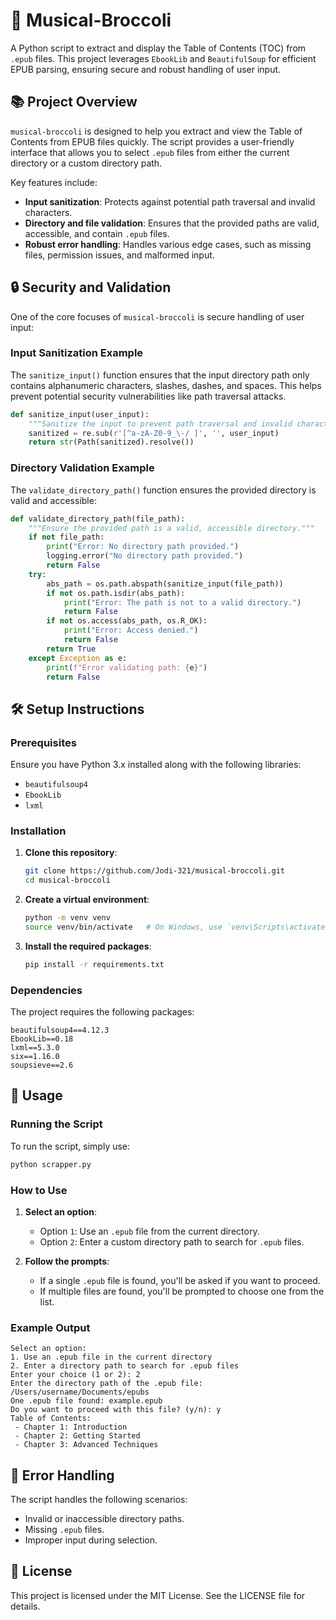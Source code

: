 
# 🎼 Musical-Broccoli

A Python script to extract and display the Table of Contents (TOC) from `.epub` files. This project leverages `EbookLib` and `BeautifulSoup` for efficient EPUB parsing, ensuring secure and robust handling of user input.

## 📚 Project Overview

`musical-broccoli` is designed to help you extract and view the Table of Contents from EPUB files quickly. The script provides a user-friendly interface that allows you to select `.epub` files from either the current directory or a custom directory path. 

Key features include:
- **Input sanitization**: Protects against potential path traversal and invalid characters.
- **Directory and file validation**: Ensures that the provided paths are valid, accessible, and contain `.epub` files.
- **Robust error handling**: Handles various edge cases, such as missing files, permission issues, and malformed input.

## 🔒 Security and Validation

One of the core focuses of `musical-broccoli` is secure handling of user input:

### Input Sanitization Example
The `sanitize_input()` function ensures that the input directory path only contains alphanumeric characters, slashes, dashes, and spaces. This helps prevent potential security vulnerabilities like path traversal attacks.

```python
def sanitize_input(user_input):
    """Sanitize the input to prevent path traversal and invalid characters."""
    sanitized = re.sub(r'[^a-zA-Z0-9_\-/ ]', '', user_input)
    return str(Path(sanitized).resolve())
```

### Directory Validation Example
The `validate_directory_path()` function ensures the provided directory is valid and accessible:

```python
def validate_directory_path(file_path):
    """Ensure the provided path is a valid, accessible directory."""
    if not file_path:
        print("Error: No directory path provided.")
        logging.error("No directory path provided.")
        return False
    try:
        abs_path = os.path.abspath(sanitize_input(file_path))
        if not os.path.isdir(abs_path):
            print("Error: The path is not to a valid directory.")
            return False
        if not os.access(abs_path, os.R_OK):
            print("Error: Access denied.")
            return False
        return True
    except Exception as e:
        print(f"Error validating path: {e}")
        return False
```

## 🛠️ Setup Instructions

### Prerequisites

Ensure you have Python 3.x installed along with the following libraries:
- `beautifulsoup4`
- `EbookLib`
- `lxml`

### Installation

1. **Clone this repository**:
   ```bash
   git clone https://github.com/Jodi-321/musical-broccoli.git
   cd musical-broccoli
   ```

2. **Create a virtual environment**:
   ```bash
   python -m venv venv
   source venv/bin/activate   # On Windows, use `venv\Scripts\activate`
   ```

3. **Install the required packages**:
   ```bash
   pip install -r requirements.txt
   ```

### Dependencies

The project requires the following packages:

```
beautifulsoup4==4.12.3
EbookLib==0.18
lxml==5.3.0
six==1.16.0
soupsieve==2.6
```

## 🚀 Usage

### Running the Script
To run the script, simply use:

```bash
python scrapper.py
```

### How to Use

1. **Select an option**:
   - Option `1`: Use an `.epub` file from the current directory.
   - Option `2`: Enter a custom directory path to search for `.epub` files.

2. **Follow the prompts**:
   - If a single `.epub` file is found, you'll be asked if you want to proceed.
   - If multiple files are found, you'll be prompted to choose one from the list.

### Example Output

```
Select an option:
1. Use an .epub file in the current directory
2. Enter a directory path to search for .epub files
Enter your choice (1 or 2): 2
Enter the directory path of the .epub file: /Users/username/Documents/epubs
One .epub file found: example.epub
Do you want to proceed with this file? (y/n): y
Table of Contents:
 - Chapter 1: Introduction
 - Chapter 2: Getting Started
 - Chapter 3: Advanced Techniques
```

## 🧩 Error Handling

The script handles the following scenarios:

- Invalid or inaccessible directory paths.
- Missing `.epub` files.
- Improper input during selection.

## 📄 License

This project is licensed under the MIT License. See the LICENSE file for details.

